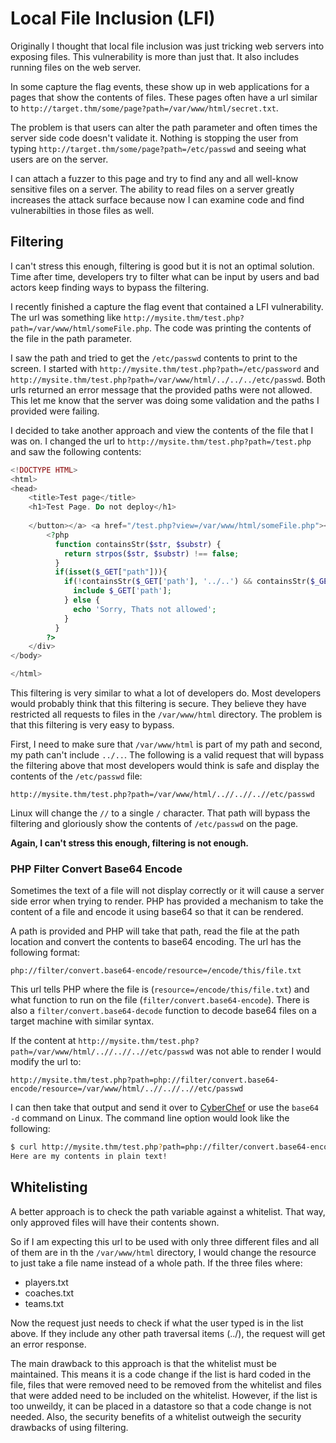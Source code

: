 # Local File Inclusion (LFI)

Originally I thought that local file inclusion was just tricking web servers into exposing files. This vulnerability is more than just that. It also includes running files on the web server.

In some capture the flag events, these show up in web applications for a pages that show the contents of files. These pages often have a url similar to `http://target.thm/some/page?path=/var/www/html/secret.txt`.

The problem is that users can alter the path parameter and often times the server side code doesn't validate it. Nothing is stopping the user from typing `http://target.thm/some/page?path=/etc/passwd` and seeing what users are on the server.

I can attach a fuzzer to this page and try to find any and all well-know sensitive files on a server. The ability to read files on a server greatly increases the attack surface because now I can examine code and find vulnerabilties in those files as well.

## Filtering

I can't stress this enough, filtering is good but it is not an optimal solution. Time after time, developers try to filter what can be input by users and bad actors keep finding ways to bypass the filtering.

I recently finished a capture the flag event that contained a LFI vulnerability. The url was something like `http://mysite.thm/test.php?path=/var/www/html/someFile.php`. The code was printing the contents of the file in the path parameter.

I saw the path and tried to get the `/etc/passwd` contents to print to the screen. I started with `http://mysite.thm/test.php?path=/etc/password` and `http://mysite.thm/test.php?path=/var/www/html/../../../etc/passwd`. Both urls returned an error message that the provided paths were not allowed. This let me know that the server was doing some validation and the paths I provided were failing.

I decided to take another approach and view the contents of the file that I was on. I changed the url to `http://mysite.thm/test.php?path=/test.php` and saw the following contents:

```php
<!DOCTYPE HTML>
<html>
<head>
    <title>Test page</title>
    <h1>Test Page. Do not deploy</h1>
 
    </button></a> <a href="/test.php?view=/var/www/html/someFile.php"><button>Here is a button</button></a><br>
        <?php
          function containsStr($str, $substr) {
            return strpos($str, $substr) !== false;
          }
          if(isset($_GET["path"])){
            if(!containsStr($_GET['path'], '../..') && containsStr($_GET['path'], '/var/www/html')) {
              include $_GET['path'];
            } else {
              echo 'Sorry, Thats not allowed';
            }
          }
        ?>
    </div>
</body>

</html>
```

This filtering is very similar to what a lot of developers do. Most developers would probably think that this filtering is secure. They believe they have restricted all requests to files in the `/var/www/html` directory. The problem is that this filtering is very easy to bypass.

First, I need to make sure that `/var/www/html` is part of my path and second, my path can't include `../..`. The following is a valid request that will bypass the filtering above that most developers would think is safe and display the contents of the `/etc/passwd` file:

`http://mysite.thm/test.php?path=/var/www/html/..//..//..//etc/passwd`

Linux will change the `//` to a single `/` character. That path will bypass the filtering and gloriously show the contents of `/etc/passwd` on the page.

**Again, I can't stress this enough, filtering is not enough.**

### PHP Filter Convert Base64 Encode

Sometimes the text of a file will not display correctly or it will cause a server side error when trying to render. PHP has provided a mechanism to take the content of a file and encode it using base64 so that it can be rendered.

A path is provided and PHP will take that path, read the file at the path location and convert the contents to base64 encoding. The url has the following format:

`php://filter/convert.base64-encode/resource=/encode/this/file.txt`

This url tells PHP where the file is (`resource=/encode/this/file.txt`) and what function to run on the file (`filter/convert.base64-encode`). There is also a `filter/convert.base64-decode` function to decode base64 files on a target machine with similar syntax.

If the content at `http://mysite.thm/test.php?path=/var/www/html/..//..//..//etc/passwd` was not able to render I would modify the url to:

`http://mysite.thm/test.php?path=php://filter/convert.base64-encode/resource=/var/www/html/..//..//..//etc/passwd`

I can then take that output and send it over to [CyberChef](https://gchq.github.io/CyberChef/) or use the `base64 -d` command on Linux. The command line option would look like the following:

```bash
$ curl http://mysite.thm/test.php?path=php://filter/convert.base64-encode/resource=/var/www/html/..//..//..//etc/passwd | base64 -d
Here are my contents in plain text!
```

## Whitelisting

A better approach is to check the path variable against a whitelist. That way, only approved files will have their contents shown.

So if I am expecting this url to be used with only three different files and all of them are in th the `/var/www/html` directory, I would change the resource to just take a file name instead of a whole path. If the three files where:

- players.txt
- coaches.txt
- teams.txt

Now the request just needs to check if what the user typed is in the list above. If they include any other path traversal items (../), the request will get an error response.

The main drawback to this approach is that the whitelist must be maintained. This means it is a code change if the list is hard coded in the file, files that were removed need to be removed from the whitelist and files that were added need to be included on the whitelist. However, if the list is too unweildy, it can be placed in a datastore so that a code change is not needed. Also, the security benefits of a whitelist outweigh the security drawbacks of using filtering.
